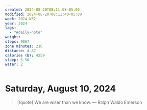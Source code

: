 ```yaml
---
created: 2024-08-20T08:11:08-05:00
modified: 2024-08-20T08:11:40-05:00
week: 2024-W32
year: 2024
tags:
  - "#daily-note"
weight: 
steps: 9067
zone minutes: 216
distance: 4.87
calories (b): 4259
sleep: 5.56
water: 2
---
```

# Saturday, August 10, 2024

> [!quote] We are wiser than we know.
> — Ralph Waldo Emerson
